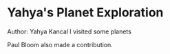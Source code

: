 # Yahya's Planet Exploration
Author: Yahya Kancal
I visited some planets

Paul Bloom also made a contribution. 
